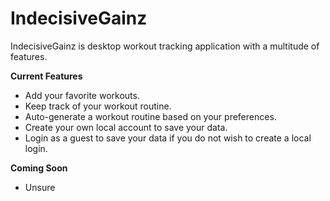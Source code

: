 # IndecisiveGainz
IndecisiveGainz is desktop workout tracking application with a multitude of features.

**Current Features**
*  Add your favorite workouts.
*  Keep track of your workout routine.
*  Auto-generate a workout routine based on your preferences.
*  Create your own local account to save your data.
*  Login as a guest to save your data if you do not wish to create a local login.

**Coming Soon**
*  Unsure
